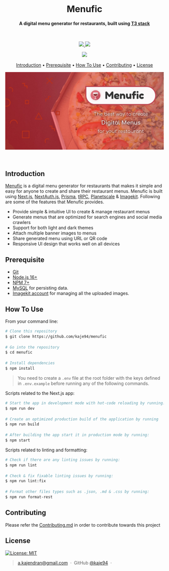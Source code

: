 <br>
<h1 align="center"> <b>Menufic</b> </h1> 
<h4 align="center">A digital menu generator for restaurants, built using <a href="https://create.t3.gg" target="_blank">T3 stack</a></h4>
<br>

<p align="center">
  <a href="https://gitter.im/Menufic/community?utm_source=badge&utm_medium=badge&utm_campaign=pr-badge">
    <img src="https://badges.gitter.im/Menufic/community.svg">
  </a>
  <a href="https://saythanks.io/to/a.kajendran">
    <img src="https://img.shields.io/badge/Say%20Thanks-!-1EAEDB.svg">
  </a>
</p>

<p align="center">
  <img src="https://api.checklyhq.com/v1/badges/checks/b9184fcc-aba1-47be-ab53-6a6e44bfe47c?style=flat&theme=default">
</p>

<p align="center">
  <a href="#introduction">Introduction</a> •
  <a href="#prerequisite">Prerequisite</a> •
  <a href="#how-to-use">How To Use</a> •
  <a href="#contributing">Contributing</a> •
  <a href="#license">License</a>
</p>
<p align="center">
  <a href="https://menufic.com">
    <img alt="Menufic-Preview-Image" src="public/menufic_banner.jpg" width="1024">
  </a>
</p>
<br />

## Introduction

[Menufic](https://menufic.com) is a digital menu generator for restaurants that makes it simple and easy for anyone to create and share their restaurant menus. Menufic is built using [Next.js](https://nextjs.org), [NextAuth.js](https://next-auth.js.org), [Prisma](https://prisma.io), [tRPC](https://trpc.io), [Planetscale](https://planetscale.com) & [Imagekit](https://imagekit.io). Following are some of the features that Menufic provides.

-   Provide simple & intuitive UI to create & manage restaurant menus
-   Generate menus that are optimized for search engines and social media crawlers
-   Support for both light and dark themes
-   Attach multiple banner images to menus
-   Share generated menu using URL or QR code
-   Responsive UI design that works well on all devices

## Prerequisite

-   [Git](https://git-scm.com)
-   [Node.js 16+](https://nodejs.org/en/download/)
-   [NPM 7+](http://npmjs.com)
-   [MySQL](https://www.mysql.com) for persisting data.
-   [Imagekit account](https://imagekit.io) for managing all the uploaded images.

## How To Use

From your command line:

```bash
# Clone this repository
$ git clone https://github.com/kaje94/menufic

# Go into the repository
$ cd menufic

# Install dependencies
$ npm install
```

> You need to create a `.env` file at the root folder with the keys defined in `.env.example` before running any of the following commands.

Scripts related to the Next.js app:

```bash
# Start the app in development mode with hot-code reloading by running:
$ npm run dev

# Create an optimized production build of the application by running
$ npm run build

# After building the app start it in production mode by running:
$ npm start
```

Scripts related to linting and formatting:

```bash
# Check if there are any linting issues by running:
$ npm run lint

# Check & fix fixable linting issues by running:
$ npm run lint:fix

# Format other files types such as .json, .md & .css by running:
$ npm run format-rest
```

## Contributing

Please refer the [Contributing.md](.github/CONTRIBUTING.md) in order to contribute towards this project

## License

[![License: MIT](https://img.shields.io/badge/License-MIT-yellow.svg)](LICENSE)

> [a.kajendran@gmail.com](mailto:a.kajendran@gmail.com) &nbsp;&middot;&nbsp;
> GitHub [@kaje94](https://github.com/kaje94) &nbsp;&middot;&nbsp;
